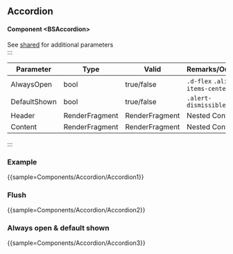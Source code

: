 ﻿## Accordion
#### Component \<BSAccordion\>
See [shared](layout/shared) for additional parameters    
:::

| Parameter    | Type           | Valid          | Remarks/Output                  | 
|--------------|----------------|----------------|---------------------------------|
| AlwaysOpen   | bool           | true/false     | `.d-flex` `.align-items-center` | {.table-striped}  
| DefaultShown | bool           | true/false     | `.alert-dismissible`            |
| Header       | RenderFragment | RenderFragment | Nested Content                  |               
| Content      | RenderFragment | RenderFragment | Nested Content                  | 

:::

### Example

{{sample=Components/Accordion/Accordion1}}

### Flush

{{sample=Components/Accordion/Accordion2}}

### Always open & default shown

{{sample=Components/Accordion/Accordion3}}
